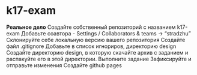 # k17-exam
**Реальное дело**
Создайте собственный репозиторий с названием k17-exam
Добавьте соaвтора - Settings / Collaborators & teams → “stradzhu”
Склонируйте себе локальную версию вашего репозитория
Создайте файл .gitignore
Добавьте в список игнориров, директорию design
Создайте директорию design, в которую скачайте архив с заданием и распакуйте его в этой директории.
Выполните задание
Зафиксируйте и отправьте изменения
Создайте github pages
